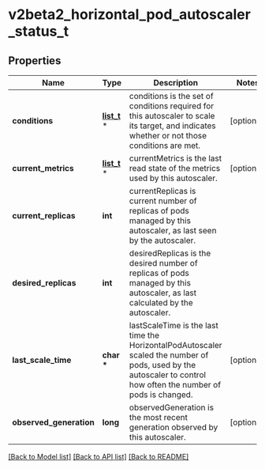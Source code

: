 # v2beta2_horizontal_pod_autoscaler_status_t

## Properties
Name | Type | Description | Notes
------------ | ------------- | ------------- | -------------
**conditions** | [**list_t**](v2beta2_horizontal_pod_autoscaler_condition.md) \* | conditions is the set of conditions required for this autoscaler to scale its target, and indicates whether or not those conditions are met. | [optional] 
**current_metrics** | [**list_t**](v2beta2_metric_status.md) \* | currentMetrics is the last read state of the metrics used by this autoscaler. | [optional] 
**current_replicas** | **int** | currentReplicas is current number of replicas of pods managed by this autoscaler, as last seen by the autoscaler. | 
**desired_replicas** | **int** | desiredReplicas is the desired number of replicas of pods managed by this autoscaler, as last calculated by the autoscaler. | 
**last_scale_time** | **char \*** | lastScaleTime is the last time the HorizontalPodAutoscaler scaled the number of pods, used by the autoscaler to control how often the number of pods is changed. | [optional] 
**observed_generation** | **long** | observedGeneration is the most recent generation observed by this autoscaler. | [optional] 

[[Back to Model list]](../README.md#documentation-for-models) [[Back to API list]](../README.md#documentation-for-api-endpoints) [[Back to README]](../README.md)


